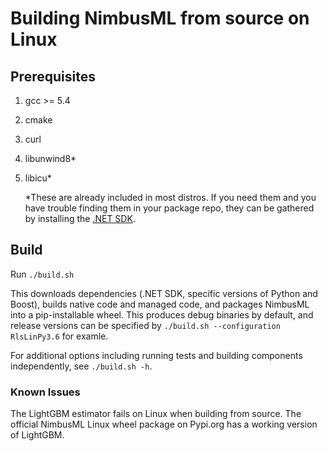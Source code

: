 Building NimbusML from source on Linux
==========================================
## Prerequisites
1. gcc >= 5.4
2. cmake
3. curl
4. libunwind8*
5. libicu*

    *These are already included in most distros. If you need them and you have trouble finding them in your package repo, they can be gathered by installing the [.NET SDK](https://www.microsoft.com/net/download).

## Build
Run `./build.sh`

This downloads dependencies (.NET SDK, specific versions of Python and Boost), builds native code and managed code, and packages NimbusML into a pip-installable wheel. This produces debug binaries by default, and release versions can be specified by `./build.sh --configuration RlsLinPy3.6` for examle.

For additional options including running tests and building components independently, see `./build.sh -h`.

### Known Issues
The LightGBM estimator fails on Linux when building from source. The official NimbusML Linux wheel package on Pypi.org has a working version of LightGBM.